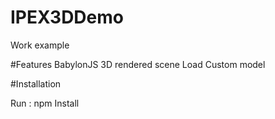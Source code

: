 # IPEX3DDemo

Work example

#Features
BabylonJS 3D rendered scene
Load Custom model 


#Installation

Run : npm Install
